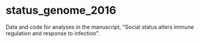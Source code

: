 # status_genome_2016
Data and code for analyses in the manuscript, "Social status alters immune regulation and response to infection".

